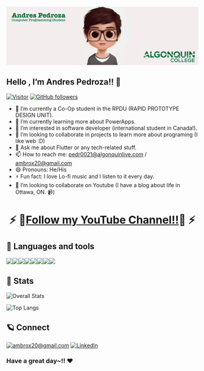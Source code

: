
![me](aj-01.png)

## Hello , I’m Andres Pedroza!! 👋 

[![Visitor](https://visitor-badge.laobi.icu/badge?page_id=ambrox20.ambrox20)](https://github.com/ambrox20)
[![GitHub followers](https://img.shields.io/github/followers/ambrox20.svg?style=social&label=Follow&maxAge=2592000)](https://github.com/ambrox20?tab=follewers)

- 🔭 I’m currently a Co-Op student in the RPDU (RAPID PROTOTYPE DESIGN UNIT).
- 🌱 I’m currently learning more about PowerApps.
- 👀 I’m interested in software developer (international student in Canada!).
- 💞️ I’m looking to collaborate in projects to learn more about programing (I like web :D)
- 💬 Ask me about Flutter or any tech-related stuff.
- 📫 How to reach me: pedr0021@algonquinlive.com / ambrox20@gmail.com
- 😄 Pronouns: He/His
- ⚡ Fun fact: I love Lo-fi music and I listen to it every day.
- 👯 I’m looking to collaborate on Youtube (I have a blog about life in Ottawa, ON. :video_camera:)
<div align="center">
  <h1>⚡️ 🔗<a href="https://www.youtube.com/LivinglaVidaVLOG" target="_blank">Follow my YouTube Channel!!</a>🔗 ⚡️</h1>
</div>

<!--- - 🌱 I’m currently learning Java, SQL, CMD Script, HTML, CSS, JavaScript and Shell Scrip. --->
<!---
ambrox20/ambrox20 is a ✨ special ✨ repository because its `README.md` (this file) appears on your GitHub profile.
You can click the Preview link to take a look at your changes.
--->

## 🐧 Languages and tools

<img height=50 src="https://cdn.jsdelivr.net/gh/devicons/devicon/icons/python/python-original.svg"/><img height=50 src="https://cdn.jsdelivr.net/gh/devicons/devicon/icons/java/java-original.svg"/><img height=50 src="https://cdn.jsdelivr.net/gh/devicons/devicon/icons/html5/html5-original.svg" /><img height=50 src="https://cdn.jsdelivr.net/gh/devicons/devicon/icons/css3/css3-original.svg" /><img height=50 src="https://cdn.jsdelivr.net/gh/devicons/devicon/icons/react/react-original.svg" /><img height=50 src="https://cdn.jsdelivr.net/gh/devicons/devicon/icons/git/git-plain.svg"/><img height=50 src="https://cdn.jsdelivr.net/gh/devicons/devicon/icons/github/github-original.svg"/><img height=50 src="https://cdn.jsdelivr.net/gh/devicons/devicon/icons/canva/canva-original.svg"/>

## 👀 Stats

![Overall Stats](https://github-readme-stats.vercel.app/api?username=ambrox20&count_private=true&show_icons=true&hide=false)

![Top Langs](https://github-readme-stats.vercel.app/api/top-langs/?username=ambrox20&layout=compact)

## 🪐 Connect

<a href="mailto:ambrox20@gmail.com">![ambrox20@gmail.com](https://img.shields.io/badge/Gmail-D14836?style=for-the-badge&logo=gmail&logoColor=white)</a>
<a href="https://www.linkedin.com/in/andres-jose-pedroza-fontalvo-39778782/?locale=en_US">![LinkedIn](https://img.shields.io/badge/LinkedIn-0077B5?style=for-the-badge&logo=linkedin&logoColor=white)</a>


### Have a great day~!! ❤️
